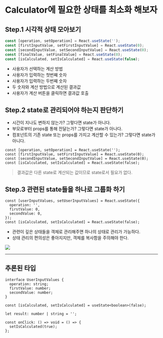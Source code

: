 # Calculator에 필요한 상태를 최소화 해보자

## Step.1 시각적 상태 모아보기

```jsx
const [operation, setOperation] = React.useState('');
const [firstInputValue, setFirstInputValue] = React.useState(0);
const [secondInputValue, setSecondInputValue] = React.useState(0);
const [finalValue, setFinalValue] = React.useState(0);
const [isCalculated, setIsCalculated] = React.useState(false);
```

- 사용자가 선택하는 계산 방법
- 사용자가 입력하는 첫번째 숫자
- 사용자가 입력하는 두번째 숫자
- 두 숫자와 계산 방법으로 계산된 결과값
- 사용자가 계산 버튼을 클릭하면 결과값 호출

## Step.2 state로 관리되어야 하는지 판단하기

- 시간이 지나도 변하지 않는가? 그렇다면 state가 아니다.
- 부모로부터 props를 통해 전달는가? 그렇다면 state가 아나다.
- 컴포넌트의 기존 state 또는 props를 가지고 계산할 수 있는가? 그렇다면 state가 아니다.

```tsx
const [operation, setOperation] = React.useState('');
const [firstInputValue, setFirstInputValue] = React.useState(0);
const [secondInputValue, setSecondInputValue] = React.useState(0);
const [isCalculated, setIsCalculated] = React.useState(false);
```

> 결과값은 다른 state로 계산되는 값이므로 state로서 필요가 없다.

## Step.3 관련된 state들을 하나로 그룹화 하기

```tsx
const [userInputValues, setUserInputValues] = React.useState({
  operation: '',
  firstValue: 0,
  secondValue: 0,
});
const [isCalculated, setIsCalculated] = React.useState(false);
```

- 관련이 깊은 상태들을 객체로 관리해주면 하나의 상태로 관리가 가능하다.
- 상태 관리의 편의성은 좋아지지만, 객체를 복사함을 주의해야 한다.

![](https://velog.velcdn.com/images/sarang_daddy/post/b21f8976-e226-4792-acb5-29a07187b82f/image.gif)

---

## 추론된 타입

```tsx
interface UserInputValues {
  operation: string;
  firstValue: number;
  secondValue: number;
}

const [isCalculated, setIsCalculated] = useState<boolean>(false);

let result: number | string = '';

const onClick: () => void = () => {
  setIsCalculated(true);
};
```
